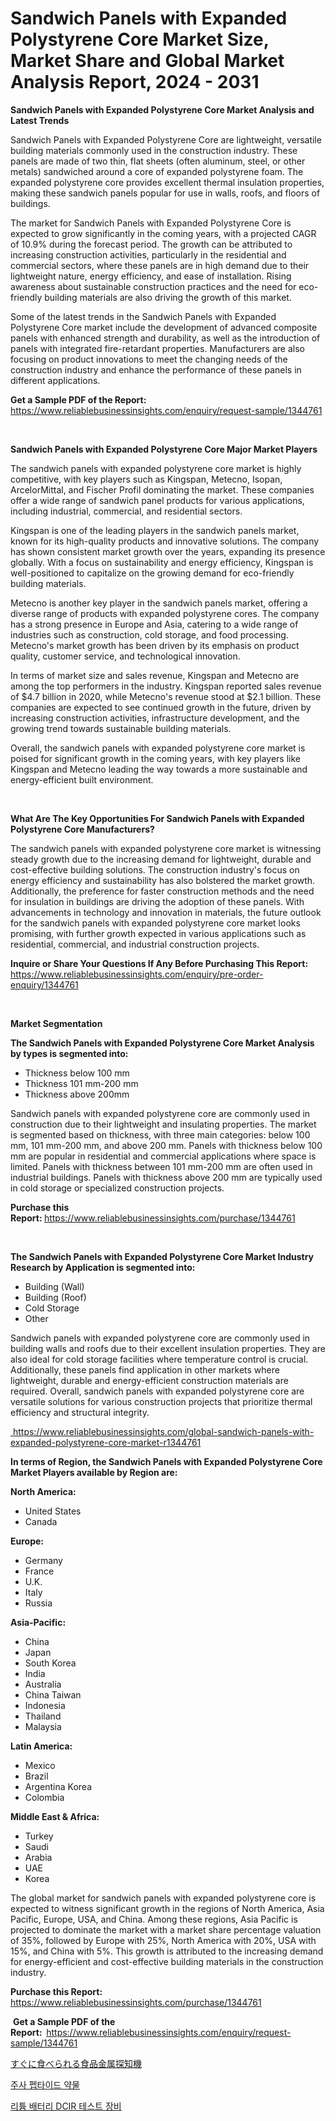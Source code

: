 <p><h1>Sandwich Panels with Expanded Polystyrene Core Market Size, Market Share and Global Market Analysis Report, 2024 - 2031</h1></p><p><strong>Sandwich Panels with Expanded Polystyrene Core Market Analysis and Latest Trends</strong></p>
<p><p>Sandwich Panels with Expanded Polystyrene Core are lightweight, versatile building materials commonly used in the construction industry. These panels are made of two thin, flat sheets (often aluminum, steel, or other metals) sandwiched around a core of expanded polystyrene foam. The expanded polystyrene core provides excellent thermal insulation properties, making these sandwich panels popular for use in walls, roofs, and floors of buildings.</p><p>The market for Sandwich Panels with Expanded Polystyrene Core is expected to grow significantly in the coming years, with a projected CAGR of 10.9% during the forecast period. The growth can be attributed to increasing construction activities, particularly in the residential and commercial sectors, where these panels are in high demand due to their lightweight nature, energy efficiency, and ease of installation. Rising awareness about sustainable construction practices and the need for eco-friendly building materials are also driving the growth of this market.</p><p>Some of the latest trends in the Sandwich Panels with Expanded Polystyrene Core market include the development of advanced composite panels with enhanced strength and durability, as well as the introduction of panels with integrated fire-retardant properties. Manufacturers are also focusing on product innovations to meet the changing needs of the construction industry and enhance the performance of these panels in different applications.</p></p>
<p><strong>Get a Sample PDF of the Report:&nbsp;</strong> <a href="https://www.reliablebusinessinsights.com/enquiry/request-sample/1344761">https://www.reliablebusinessinsights.com/enquiry/request-sample/1344761</a></p>
<p>&nbsp;</p>
<p><strong>Sandwich Panels with Expanded Polystyrene Core Major Market Players</strong></p>
<p><p>The sandwich panels with expanded polystyrene core market is highly competitive, with key players such as Kingspan, Metecno, Isopan, ArcelorMittal, and Fischer Profil dominating the market. These companies offer a wide range of sandwich panel products for various applications, including industrial, commercial, and residential sectors.</p><p>Kingspan is one of the leading players in the sandwich panels market, known for its high-quality products and innovative solutions. The company has shown consistent market growth over the years, expanding its presence globally. With a focus on sustainability and energy efficiency, Kingspan is well-positioned to capitalize on the growing demand for eco-friendly building materials.</p><p>Metecno is another key player in the sandwich panels market, offering a diverse range of products with expanded polystyrene cores. The company has a strong presence in Europe and Asia, catering to a wide range of industries such as construction, cold storage, and food processing. Metecno's market growth has been driven by its emphasis on product quality, customer service, and technological innovation.</p><p>In terms of market size and sales revenue, Kingspan and Metecno are among the top performers in the industry. Kingspan reported sales revenue of $4.7 billion in 2020, while Metecno's revenue stood at $2.1 billion. These companies are expected to see continued growth in the future, driven by increasing construction activities, infrastructure development, and the growing trend towards sustainable building materials.</p><p>Overall, the sandwich panels with expanded polystyrene core market is poised for significant growth in the coming years, with key players like Kingspan and Metecno leading the way towards a more sustainable and energy-efficient built environment.</p></p>
<p>&nbsp;</p>
<p><strong>What Are The Key Opportunities For Sandwich Panels with Expanded Polystyrene Core Manufacturers?</strong></p>
<p><p>The sandwich panels with expanded polystyrene core market is witnessing steady growth due to the increasing demand for lightweight, durable and cost-effective building solutions. The construction industry's focus on energy efficiency and sustainability has also bolstered the market growth. Additionally, the preference for faster construction methods and the need for insulation in buildings are driving the adoption of these panels. With advancements in technology and innovation in materials, the future outlook for the sandwich panels with expanded polystyrene core market looks promising, with further growth expected in various applications such as residential, commercial, and industrial construction projects.</p></p>
<p><strong>Inquire or Share Your Questions If Any Before Purchasing This Report:</strong> <a href="https://www.reliablebusinessinsights.com/enquiry/pre-order-enquiry/1344761">https://www.reliablebusinessinsights.com/enquiry/pre-order-enquiry/1344761</a></p>
<p>&nbsp;</p>
<p><strong>Market Segmentation</strong></p>
<p><strong>The Sandwich Panels with Expanded Polystyrene Core Market Analysis by types is segmented into:</strong></p>
<p><ul><li>Thickness below 100 mm</li><li>Thickness 101 mm-200 mm</li><li>Thickness above 200mm</li></ul></p>
<p><p>Sandwich panels with expanded polystyrene core are commonly used in construction due to their lightweight and insulating properties. The market is segmented based on thickness, with three main categories: below 100 mm, 101 mm-200 mm, and above 200 mm. Panels with thickness below 100 mm are popular in residential and commercial applications where space is limited. Panels with thickness between 101 mm-200 mm are often used in industrial buildings. Panels with thickness above 200 mm are typically used in cold storage or specialized construction projects.</p></p>
<p><strong>Purchase this Report:&nbsp;</strong><a href="https://www.reliablebusinessinsights.com/purchase/1344761">https://www.reliablebusinessinsights.com/purchase/1344761</a></p>
<p>&nbsp;</p>
<p><strong>The Sandwich Panels with Expanded Polystyrene Core Market Industry Research by Application is segmented into:</strong></p>
<p><ul><li>Building (Wall)</li><li>Building (Roof)</li><li>Cold Storage</li><li>Other</li></ul></p>
<p><p>Sandwich panels with expanded polystyrene core are commonly used in building walls and roofs due to their excellent insulation properties. They are also ideal for cold storage facilities where temperature control is crucial. Additionally, these panels find application in other markets where lightweight, durable and energy-efficient construction materials are required. Overall, sandwich panels with expanded polystyrene core are versatile solutions for various construction projects that prioritize thermal efficiency and structural integrity.</p></p>
<p><a href="https://www.reliablebusinessinsights.com/global-sandwich-panels-with-expanded-polystyrene-core-market-r1344761">&nbsp;https://www.reliablebusinessinsights.com/global-sandwich-panels-with-expanded-polystyrene-core-market-r1344761</a></p>
<p><strong>In terms of Region, the Sandwich Panels with Expanded Polystyrene Core Market Players available by Region are:</strong></p>
<p>
    <p> <strong> North America: </strong>
        <ul>
            <li>United States</li>
            <li>Canada</li>
        </ul>
        </p> 
    <p> <strong> Europe: </strong>
        <ul>
            <li>Germany</li>
            <li>France</li>
            <li>U.K.</li>
            <li>Italy</li>
            <li>Russia</li>
        </ul>
        </p> 
    <p> <strong> Asia-Pacific: </strong>
        <ul>
            <li>China</li>
            <li>Japan</li>
            <li>South Korea</li>
            <li>India</li>
            <li>Australia</li>
            <li>China Taiwan</li>
            <li>Indonesia</li>
            <li>Thailand</li>
            <li>Malaysia</li>
        </ul>
        </p> 
    <p> <strong> Latin America: </strong>
        <ul>
            <li>Mexico</li>
            <li>Brazil</li>
            <li>Argentina Korea</li>
            <li>Colombia</li>
        </ul>
        </p> 
    <p> <strong> Middle East & Africa: </strong>
        <ul>
            <li>Turkey</li>
            <li>Saudi</li>
            <li>Arabia</li>
            <li>UAE</li>
            <li>Korea</li>
        </ul>
    </p>
    </p>
<p><p>The global market for sandwich panels with expanded polystyrene core is expected to witness significant growth in the regions of North America, Asia Pacific, Europe, USA, and China. Among these regions, Asia Pacific is projected to dominate the market with a market share percentage valuation of 35%, followed by Europe with 25%, North America with 20%, USA with 15%, and China with 5%. This growth is attributed to the increasing demand for energy-efficient and cost-effective building materials in the construction industry.</p></p>
<p><strong>Purchase this Report: </strong><a href="https://www.reliablebusinessinsights.com/purchase/1344761">https://www.reliablebusinessinsights.com/purchase/1344761</a></p>
<p>&nbsp;<strong>Get a Sample PDF of the Report:&nbsp;&nbsp;</strong><a href="https://www.reliablebusinessinsights.com/enquiry/request-sample/1344761">https://www.reliablebusinessinsights.com/enquiry/request-sample/1344761</a></p>
<p><strong></strong></p>
<p><p><a href="https://github.com/xtkhtofdt934839/Market-Research-Report-List-2/blob/main/2524980137037.md">すぐに食べられる食品金属探知機</a></p><p><a href="https://medium.com/@edaunhshhs/%EC%A3%BC%EC%82%AC-%ED%8E%A9%ED%83%80%EC%9D%B4%EB%93%9C-%EC%9D%98%EC%95%BD%ED%92%88-%EC%8B%9C%EC%9E%A5-%EC%98%88%EC%B8%A1-%EC%8B%9C%EC%9E%A5-%EB%8F%99%ED%96%A5-%EB%B0%8F-%EC%98%81%ED%96%A5-%EB%B6%84%EC%84%9D-2024-2031-79ade28b9f5a">주사 펩타이드 약물</a></p><p><a href="https://medium.com/@achimcoteanu1/%EB%A6%AC%ED%8A%AC-%EB%B0%B0%ED%84%B0%EB%A6%AC-dcir-%ED%85%8C%EC%8A%A4%ED%8A%B8-%EC%9E%A5%EB%B9%84-%EC%8B%9C%EC%9E%A5-%EA%B7%9C%EB%AA%A8-%EC%A0%90%EC%9C%A0%EC%9C%A8-%EB%B0%8F-%ED%8A%B8%EB%A0%8C%EB%93%9C-%EB%B6%84%EC%84%9D-%EB%B3%B4%EA%B3%A0%EC%84%9C-a77bce4fd836">리튬 배터리 DCIR 테스트 장비</a></p></p>